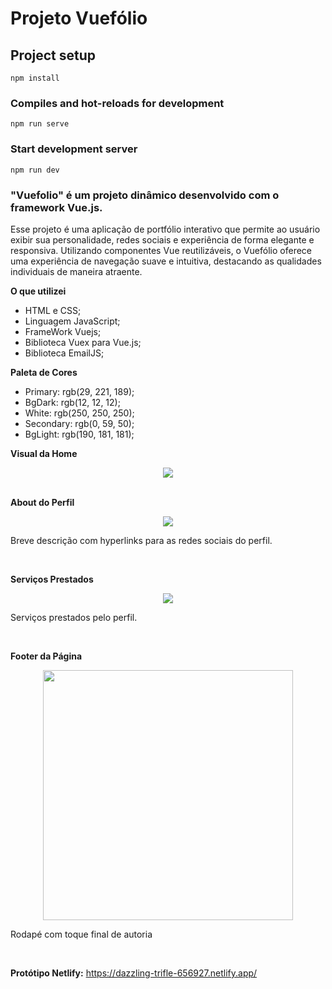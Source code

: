 # Projeto Vuefólio

## Project setup
```
npm install
```

### Compiles and hot-reloads for development
```
npm run serve
```

### Start development server
```
npm run dev
```

### "Vuefolio" é um projeto dinâmico desenvolvido com o framework Vue.js. 
 
 
Esse projeto é uma aplicação de portfólio interativo que permite ao usuário exibir sua personalidade, redes sociais e experiência de forma elegante e responsiva. Utilizando componentes Vue reutilizáveis, o Vuefólio oferece uma experiência de navegação suave e intuitiva, destacando as qualidades individuais de maneira atraente.
 
**O que utilizei**
* HTML e CSS;
* Linguagem JavaScript;
* FrameWork Vuejs;
* Biblioteca Vuex para Vue.js;
* Biblioteca EmailJS;

**Paleta de Cores**
* Primary: rgb(29, 221, 189);
* BgDark: rgb(12, 12, 12);
* White: rgb(250, 250, 250);
* Secondary: rgb(0, 59, 50);
* BgLight: rgb(190, 181, 181);

**Visual da Home**
<div align="center">
<img src="https://github.com/Arturstriker3/Vuefolio/assets/59231364/92ce5cf5-9116-4382-b097-d1438afcdfa3" width="auto" height="auto"/>
</div>
<br/>

**About do Perfil**
<div align="center">
<img src="https://github.com/Arturstriker3/Vuefolio/assets/59231364/19e84316-f95b-468b-a6d9-f76109ed3065" width="auto" height="auto" />
</div>
<p>Breve descrição com hyperlinks para as redes sociais do perfil.</p>
<br/>

**Serviços Prestados**
<div align="center">
<img src="https://github.com/Arturstriker3/Vuefolio/assets/59231364/62b18d2a-e5f2-4a5f-8e78-faeeba2f77fd" width="auto" height="auto" />
</div>
<p>Serviços prestados pelo perfil.</p>
<br/>

**Footer da Página**
<div align="center">
<img src="https://github.com/Arturstriker3/Vuefolio/assets/59231364/f06d73e1-1e42-43ea-9ab4-7003a7208e7e" width="auto" height="400px" />
</div>
<p>Rodapé com toque final de autoria</p>
<br/>

 

**Protótipo Netlify:** https://dazzling-trifle-656927.netlify.app/
<br/>
